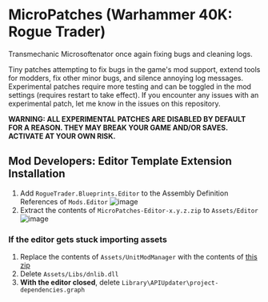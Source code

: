 # MicroPatches (Warhammer 40K: Rogue Trader)

Transmechanic Microsoftenator once again fixing bugs and cleaning logs.

Tiny patches attempting to fix bugs in the game's mod support, extend tools for modders, fix other minor bugs, and silence annoying log messages.
Experimental patches require more testing and can be toggled in the mod settings (requires restart to take effect).
If you encounter any issues with an experimental patch, let me know in the issues on this repository.

**WARNING: ALL EXPERIMENTAL PATCHES ARE DISABLED BY DEFAULT FOR A REASON. THEY MAY BREAK YOUR GAME AND/OR SAVES. ACTIVATE AT YOUR OWN RISK.**

## Mod Developers: Editor Template Extension Installation

1. Add `RogueTrader.Blueprints.Editor` to the Assembly Definition References of `Mods.Editor` ![image](https://github.com/user-attachments/assets/571d3be0-c059-4e6d-97be-7c363d596c86)
2. Extract the contents of `MicroPatches-Editor-x.y.z.zip` to `Assets/Editor` ![image](https://github.com/user-attachments/assets/ce7cab93-5d8b-45e1-b37b-12340e0cb46e)

### If the editor gets stuck importing assets

1. Replace the contents of `Assets/UnitModManager` with the contents of [this zip](https://github.com/microsoftenator2022/MicroPatches/releases/download/umm-stub/UnityModManager.zip)
2. Delete `Assets/Libs/dnlib.dll`
3. **With the editor closed**, delete `Library\APIUpdater\project-dependencies.graph`
